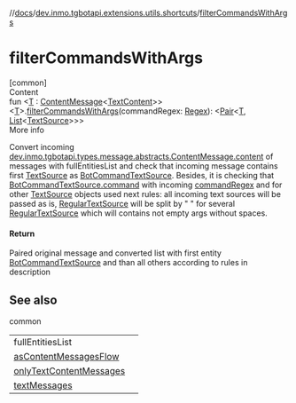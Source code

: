 //[docs](../../index.md)/[dev.inmo.tgbotapi.extensions.utils.shortcuts](index.md)/[filterCommandsWithArgs](filter-commands-with-args.md)



# filterCommandsWithArgs  
[common]  
Content  
fun <[T](filter-commands-with-args.md) : [ContentMessage](../dev.inmo.tgbotapi.types.message.abstracts/-content-message/index.md)<[TextContent](../dev.inmo.tgbotapi.types.message.content/-text-content/index.md)>> <[T](filter-commands-with-args.md)>.[filterCommandsWithArgs](filter-commands-with-args.md)(commandRegex: [Regex](https://kotlinlang.org/api/latest/jvm/stdlib/kotlin.text/-regex/index.html)): <[Pair](https://kotlinlang.org/api/latest/jvm/stdlib/kotlin/-pair/index.html)<[T](filter-commands-with-args.md), [List](https://kotlinlang.org/api/latest/jvm/stdlib/kotlin.collections/-list/index.html)<[TextSource](../dev.inmo.tgbotapi.CommonAbstracts/-text-source/index.md)>>>  
More info  


Convert incoming [dev.inmo.tgbotapi.types.message.abstracts.ContentMessage.content](../dev.inmo.tgbotapi.types.message.abstracts/-content-message/content.md) of messages with fullEntitiesList and check that incoming message contains first [TextSource](../dev.inmo.tgbotapi.CommonAbstracts/-text-source/index.md) as [BotCommandTextSource](../dev.inmo.tgbotapi.types.MessageEntity.textsources/-bot-command-text-source/index.md). Besides, it is checking that [BotCommandTextSource.command](https://kotlinlang.org/api/latest/jvm/stdlib/kotlin.text/-regex/matches.html) with incoming [commandRegex](filter-commands-with-args.md) and for other [TextSource](../dev.inmo.tgbotapi.CommonAbstracts/-text-source/index.md) objects used next rules: all incoming text sources will be passed as is, [RegularTextSource](../dev.inmo.tgbotapi.types.MessageEntity.textsources/-regular-text-source/index.md) will be split by " " for several [RegularTextSource](../dev.inmo.tgbotapi.types.MessageEntity.textsources/-regular-text-source/index.md) which will contains not empty args without spaces.



#### Return  


Paired original message and converted list with first entity [BotCommandTextSource](../dev.inmo.tgbotapi.types.MessageEntity.textsources/-bot-command-text-source/index.md) and than all others according to rules in description



## See also  
  
common  
  
| | |
|---|---|
| <a name="dev.inmo.tgbotapi.extensions.utils.shortcuts//filterCommandsWithArgs/kotlinx.coroutines.flow.Flow[TypeParam(bounds=[dev.inmo.tgbotapi.types.message.abstracts.ContentMessage[dev.inmo.tgbotapi.types.message.content.TextContent]])]#kotlin.text.Regex/PointingToDeclaration/"></a>fullEntitiesList| <a name="dev.inmo.tgbotapi.extensions.utils.shortcuts//filterCommandsWithArgs/kotlinx.coroutines.flow.Flow[TypeParam(bounds=[dev.inmo.tgbotapi.types.message.abstracts.ContentMessage[dev.inmo.tgbotapi.types.message.content.TextContent]])]#kotlin.text.Regex/PointingToDeclaration/"></a>|
| <a name="dev.inmo.tgbotapi.extensions.utils.shortcuts//filterCommandsWithArgs/kotlinx.coroutines.flow.Flow[TypeParam(bounds=[dev.inmo.tgbotapi.types.message.abstracts.ContentMessage[dev.inmo.tgbotapi.types.message.content.TextContent]])]#kotlin.text.Regex/PointingToDeclaration/"></a>[asContentMessagesFlow](../dev.inmo.tgbotapi.extensions.utils.updates/as-content-messages-flow.md)| <a name="dev.inmo.tgbotapi.extensions.utils.shortcuts//filterCommandsWithArgs/kotlinx.coroutines.flow.Flow[TypeParam(bounds=[dev.inmo.tgbotapi.types.message.abstracts.ContentMessage[dev.inmo.tgbotapi.types.message.content.TextContent]])]#kotlin.text.Regex/PointingToDeclaration/"></a>|
| <a name="dev.inmo.tgbotapi.extensions.utils.shortcuts//filterCommandsWithArgs/kotlinx.coroutines.flow.Flow[TypeParam(bounds=[dev.inmo.tgbotapi.types.message.abstracts.ContentMessage[dev.inmo.tgbotapi.types.message.content.TextContent]])]#kotlin.text.Regex/PointingToDeclaration/"></a>[onlyTextContentMessages](../dev.inmo.tgbotapi.extensions.utils/only-text-content-messages.md)| <a name="dev.inmo.tgbotapi.extensions.utils.shortcuts//filterCommandsWithArgs/kotlinx.coroutines.flow.Flow[TypeParam(bounds=[dev.inmo.tgbotapi.types.message.abstracts.ContentMessage[dev.inmo.tgbotapi.types.message.content.TextContent]])]#kotlin.text.Regex/PointingToDeclaration/"></a>|
| <a name="dev.inmo.tgbotapi.extensions.utils.shortcuts//filterCommandsWithArgs/kotlinx.coroutines.flow.Flow[TypeParam(bounds=[dev.inmo.tgbotapi.types.message.abstracts.ContentMessage[dev.inmo.tgbotapi.types.message.content.TextContent]])]#kotlin.text.Regex/PointingToDeclaration/"></a>[textMessages](text-messages.md)| <a name="dev.inmo.tgbotapi.extensions.utils.shortcuts//filterCommandsWithArgs/kotlinx.coroutines.flow.Flow[TypeParam(bounds=[dev.inmo.tgbotapi.types.message.abstracts.ContentMessage[dev.inmo.tgbotapi.types.message.content.TextContent]])]#kotlin.text.Regex/PointingToDeclaration/"></a>|
  
  



